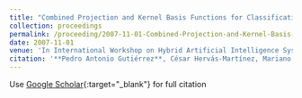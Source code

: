 ```yaml
---
title: "Combined Projection and Kernel Basis Functions for Classification in Evolutionary Neural Networks"
collection: proceedings
permalink: /proceeding/2007-11-01-Combined-Projection-and-Kernel-Basis-Functions-for-Classification-in-Evolutionary-Neural-Networks
date: 2007-11-01
venue: 'In International Workshop on Hybrid Artificial Intelligence Systems (HAIS 2007)'
citation: '**Pedro Antonio Gutiérrez**, César Hervás-Martínez, Mariano Carbonero-Ruz, Juan Carlos Fernández, &quot;Combined Projection and Kernel Basis Functions for Classification in Evolutionary Neural Networks.&quot; In International Workshop on Hybrid Artificial Intelligence Systems (HAIS 2007), Innovations in Hybrid Intelligent Systems, Advances in Soft Computing, Vol. 44, 2007, Salamanca, Spain, pp.87--95.'
---
```

Use [Google Scholar](https://scholar.google.com/scholar?q=Combined+Projection+and+Kernel+Basis+Functions+for+Classification+in+Evolutionary+Neural+Networks){:target="_blank"} for full citation